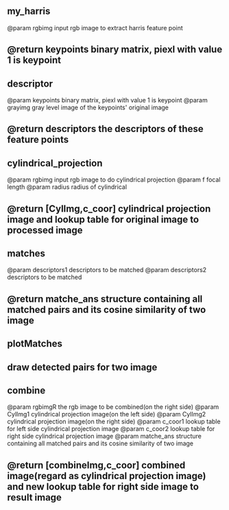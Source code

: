 my_harris
-
@param 	rgbimg			input rgb image to extract harris feature point

@return keypoints		binary matrix, piexl with value 1 is keypoint
-

descriptor
-
@param 	keypoints		binary matrix, piexl with value 1 is keypoint
@param 	grayimg 		gray level image of the keypoints' original image

@return descriptors		the descriptors of these feature points
-

cylindrical_projection
-
@param  rgbimg			input rgb image to do cylindrical projection
@param 	f 				focal length
@param  radius 			radius of cylindrical

@return [CylImg,c_coor] cylindrical projection image and lookup table for original image to processed image
-

matches
-
@param 	descriptors1 	descriptors to be matched
@param 	descriptors2	descriptors to be matched

@return matche_ans 		structure containing all matched pairs and its cosine similarity of two image
-

plotMatches
-
draw detected pairs for two image
-

combine
-
@param 	rgbimgR 		the rgb image to be combined(on the right side)
@param 	CylImg1			cylindrical projection image(on the left side)
@param 	CylImg2 		cylindrical projection image(on the right side)
@param 	c_coor1 		lookup table for left side cylindrical projection image
@param 	c_coor2			lookup table for right side cylindrical projection image
@param 	matche_ans 		structure containing all matched pairs and its cosine similarity of two image
 
@return [combineImg,c_coor] 	combined image(regard as cylindrical projection image) and new lookup table for right side image to result image
-



